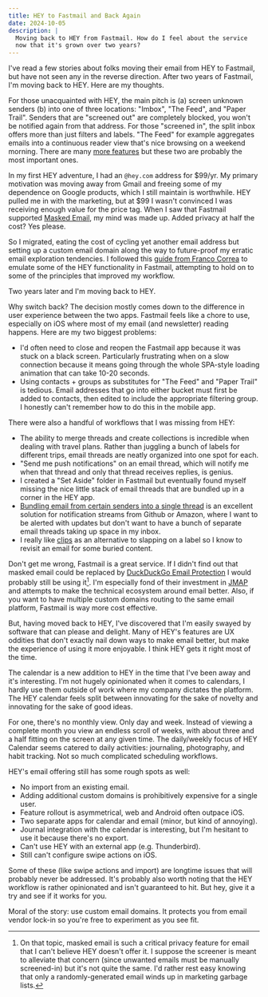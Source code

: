 ```yaml
---
title: HEY to Fastmail and Back Again
date: 2024-10-05
description: |
  Moving back to HEY from Fastmail. How do I feel about the service
  now that it's grown over two years?
---
```


I've read a few stories about folks moving their email from HEY to Fastmail, but have not seen any in the reverse direction. After two years of Fastmail, I'm moving back to HEY. Here are my thoughts.

For those unacquainted with HEY, the main pitch is (a) screen unknown senders (b) into one of three locations: "Imbox", "The Feed", and "Paper Trail". Senders that are "screened out" are completely blocked, you won't be notified again from that address. For those "screened in", the split inbox offers more than just filters and labels. "The Feed" for example aggregates emails into a continuous reader view that's nice browsing on a weekend morning. There are many [more features](https://www.hey.com/features/) but these two are probably the most important ones.

In my first HEY adventure, I had an `@hey.com` address for $99/yr. My primary motivation was moving away from Gmail and freeing some of my dependence on Google products, which I still maintain is worthwhile. HEY pulled me in with the marketing, but at $99 I wasn't convinced I was receiving enough value for the price tag. When I saw that Fastmail supported [Masked Email](https://1password.com/fastmail/), my mind was made up. Added privacy at half the cost? Yes please.

So I migrated, eating the cost of cycling yet another email address but setting up a custom email domain along the way to future-proof my erratic email exploration tendencies. I followed this [guide from Franco Correa](https://blog.francocorrea.com/posts/moving-from-hey-to-fastmail) to emulate some of the HEY functionality in Fastmail, attempting to hold on to some of the principles that improved my workflow.

Two years later and I'm moving back to HEY.

Why switch back? The decision mostly comes down to the difference in user experience between the two apps. Fastmail feels like a chore to use, especially on iOS where most of my email (and newsletter) reading happens. Here are my two biggest problems:

- I'd often need to close and reopen the Fastmail app because it was stuck on a black screen. Particularly frustrating when on a slow connection because it means going through the whole SPA-style loading animation that can take 10-20 seconds.
- Using contacts + groups as substitutes for "The Feed" and "Paper Trail" is tedious. Email addresses that go into either bucket must first be added to contacts, then edited to include the appropriate filtering group. I honestly can't remember how to do this in the mobile app.

There were also a handful of workflows that I was missing from HEY:

- The ability to merge threads and create collections is incredible when dealing with travel plans. Rather than juggling a bunch of labels for different trips, email threads are neatly organized into one spot for each.
- "Send me push notifications" on an email thread, which will notify me when that thread and only that thread receives replies, is genius.
- I created a "Set Aside" folder in Fastmail but eventually found myself missing the nice little stack of email threads that are bundled up in a corner in the HEY app.
- [Bundling email from certain senders into a single thread](https://www.hey.com/features/bundles/) is an excellent solution for notification streams from Github or Amazon, where I want to be alerted with updates but don't want to have a bunch of separate email threads taking up space in my inbox.
- I really like [clips](https://www.hey.com/features/clips-highlights/) as an alternative to slapping on a label so I know to revisit an email for some buried content.

Don't get me wrong, Fastmail is a great service. If I didn't find out that masked email could be replaced by [DuckDuckGo Email Protection](https://duckduckgo.com/email/) I would probably still be using it[^1]. I'm especially fond of their investment in [JMAP](https://www.fastmail.com/blog/jmap-new-email-open-standard/) and attempts to make the technical ecosystem around email better. Also, if you want to have multiple custom domains routing to the same email platform, Fastmail is way more cost effective.

But, having moved back to HEY, I've discovered that I'm easily swayed by software that can please and delight. Many of HEY's features are UX oddities that don't exactly nail down ways to make email better, but make the experience of using it more enjoyable. I think HEY gets it right most of the time.

The calendar is a new addition to HEY in the time that I've been away and it's interesting. I'm not hugely opinionated when it comes to calendars, I hardly use them outside of work where my company dictates the platform. The HEY calendar feels split between innovating for the sake of novelty and innovating for the sake of good ideas.

For one, there's no monthly view. Only day and week. Instead of viewing a complete month you view an endless scroll of weeks, with about three and a half fitting on the screen at any given time. The daily/weekly focus of HEY Calendar seems catered to daily activities: journaling, photography, and habit tracking. Not so much complicated scheduling workflows.

HEY's email offering still has some rough spots as well:

- No import from an existing email.
- Adding additional custom domains is prohibitively expensive for a single user.
- Feature rollout is asymmetrical, web and Android often outpace iOS.
- Two separate apps for calendar and email (minor, but kind of annoying).
- Journal integration with the calendar is interesting, but I'm hesitant to use it because there's no export.
- Can't use HEY with an external app (e.g. Thunderbird).
- Still can't configure swipe actions on iOS.

Some of these (like swipe actions and import) are longtime issues that will probably never be addressed. It's probably also worth noting that the HEY workflow is rather opinionated and isn't guaranteed to hit. But hey, give it a try and see if it works for you.

Moral of the story: use custom email domains. It protects you from email vendor lock-in so you're free to experiment as you see fit.

[^1]: On that topic, masked email is such a critical privacy feature for email that I can't believe HEY doesn't offer it. I suppose the screener is meant to alleviate that concern (since unwanted emails must be manually screened-in) but it's not quite the same. I'd rather rest easy knowing that only a randomly-generated email winds up in marketing garbage lists.
